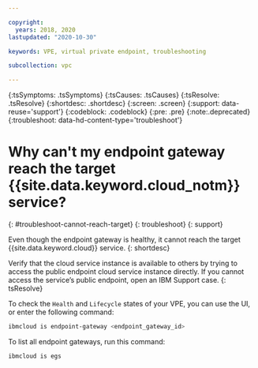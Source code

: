 ```yaml
---

copyright:
  years: 2018, 2020
lastupdated: "2020-10-30"

keywords: VPE, virtual private endpoint, troubleshooting

subcollection: vpc

---
```


{:tsSymptoms: .tsSymptoms}
{:tsCauses: .tsCauses}
{:tsResolve: .tsResolve}
{:shortdesc: .shortdesc}
{:screen: .screen}
{:support: data-reuse='support'}
{:codeblock: .codeblock}
{:pre: .pre}
{:note:.deprecated}
{:troubleshoot: data-hd-content-type='troubleshoot'}

# Why can't my endpoint gateway reach the target {{site.data.keyword.cloud_notm}} service?
{: #troubleshoot-cannot-reach-target}
{: troubleshoot}
{: support}

Even though the endpoint gateway is healthy, it cannot reach the target {{site.data.keyword.cloud}} service.
{: shortdesc}

Verify that the cloud service instance is available to others by trying to access the public endpoint cloud service instance directly. If you cannot access the service’s public endpoint, open an IBM Support case.
{: tsResolve}

To check the `Health` and `Lifecycle` states of your VPE, you can use the UI, or enter the following command:

```sh
ibmcloud is endpoint-gateway <endpoint_gateway_id>
```

To list all endpoint gateways, run this command:
```sh
ibmcloud is egs
```
